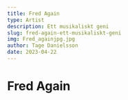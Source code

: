 ```yaml
---
title: Fred Again
type: Artist
description: Ett musikaliskt geni
slug: fred-again-ett-musikaliskt-geni
img: Fred_againjpg.jpg
author: Tage Danielsson
date: 2023-04-22
---
```


# Fred Again
